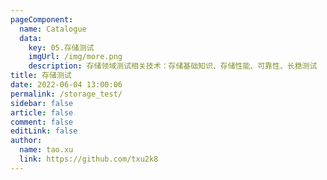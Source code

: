 ```yaml
---
pageComponent:
  name: Catalogue
  data:
    key: 05.存储测试
    imgUrl: /img/more.png
    description: 存储领域测试相关技术：存储基础知识、存储性能、可靠性、长稳测试
title: 存储测试
date: 2022-06-04 13:00:06
permalink: /storage_test/
sidebar: false
article: false
comment: false
editLink: false
author:
  name: tao.xu
  link: https://github.com/txu2k8
---
```

